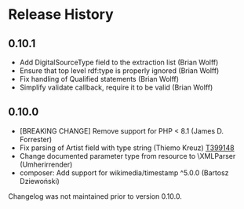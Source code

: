 # Release History

## 0.10.1
* Add DigitalSourceType field to the extraction list (Brian Wolff)
* Ensure that top level rdf:type is properly ignored (Brian Wolff)
* Fix handling of Qualified statements (Brian Wolff)
* Simplify validate callback, require it to be valid (Brian Wolff)

## 0.10.0
* [BREAKING CHANGE] Remove support for PHP < 8.1 (James D. Forrester)
* Fix parsing of Artist field with type string (Thiemo Kreuz) [T399148](https://phabricator.wikimedia.org/T399148)
* Change documented parameter type from resource to \XMLParser (Umherirrender)
* composer: Add support for wikimedia/timestamp ^5.0.0 (Bartosz Dziewoński)

Changelog was not maintained prior to version 0.10.0.

